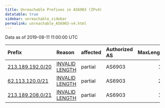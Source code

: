 ```yaml
---
title: Unreachable Prefixes in AS6903 (IPv4)
datatable: true
sidebar: unreachable_sidebar
permalink: unreachable_AS6903-v4.html
---
```


Data as of 2019-08-11 11:00:00 UTC


<div class="datatable-begin"></div>

| Prefix                                                     | Reason                                                                                                    | affected   | Authorized AS   |   MaxLength | Anchor                                         |   unreachable /24s |
|:-----------------------------------------------------------|:----------------------------------------------------------------------------------------------------------|:-----------|:----------------|------------:|:-----------------------------------------------|-------------------:|
| [213.189.192.0/20](https://stat.ripe.net/213.189.192.0/20) | [INVALID LENGTH](https://rpki-validator.ripe.net/announcement-preview?asn=AS6903&prefix=213.189.192.0/20) | partial    | AS6903          |          19 | [RIPE](unreachable_RIPE_NCC_RPKI_Root-v4.html) |                 16 |
| [62.113.120.0/21](https://stat.ripe.net/62.113.120.0/21)   | [INVALID LENGTH](https://rpki-validator.ripe.net/announcement-preview?asn=AS6903&prefix=62.113.120.0/21)  | partial    | AS6903          |          20 | [RIPE](unreachable_RIPE_NCC_RPKI_Root-v4.html) |                  8 |
| [213.189.208.0/21](https://stat.ripe.net/213.189.208.0/21) | [INVALID LENGTH](https://rpki-validator.ripe.net/announcement-preview?asn=AS6903&prefix=213.189.208.0/21) | partial    | AS6903          |          19 | [RIPE](unreachable_RIPE_NCC_RPKI_Root-v4.html) |                  8 |

<div class="datatable-end"></div>